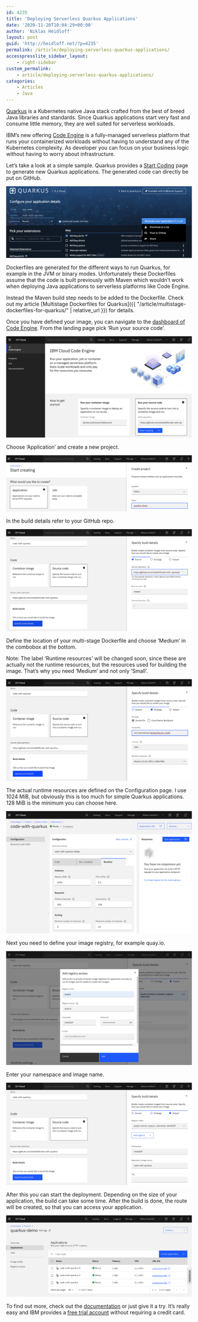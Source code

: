 ```yaml
---
id: 4235
title: 'Deploying Serverless Quarkus Applications'
date: '2020-11-20T10:04:29+00:00'
author: 'Niklas Heidloff'
layout: post
guid: 'http://heidloff.net/?p=4235'
permalink: /article/deploying-serverless-quarkus-applications/
accesspresslite_sidebar_layout:
    - right-sidebar
custom_permalink:
    - article/deploying-serverless-quarkus-applications/
categories:
    - Articles
    - Java
---
```


[Quarkus](https://quarkus.io/) is a Kubernetes native Java stack crafted from the best of breed Java libraries and standards. Since Quarkus applications start very fast and consume little memory, they are well suited for serverless workloads.

IBM’s new offering [Code Engine](https://www.ibm.com/cloud/blog/announcements/ibm-cloud-code-engine) is a fully-managed serverless platform that runs your containerized workloads without having to understand any of the Kubernetes complexity. As developer you can focus on your business logic without having to worry about infrastructure.

Let’s take a look at a simple sample. Quarkus provides a [Start Coding](https://code.quarkus.io/) page to generate new Quarkus applications. The generated code can directly be put on GitHub.

![image](/assets/img/2020/11/code-engine-quarkus-1.png)

Dockerfiles are generated for the different ways to run Quarkus, for example in the JVM or binary modes. Unfortunately these Dockerfiles assume that the code is built previously with Maven which wouldn’t work when deploying Java applications to serverless platforms like Code Engine.

Instead the Maven build step needs to be added to the Dockerfile. Check out my article [Multistage Dockerfiles for Quarkus]({{ "/article/multistage-dockerfiles-for-quarkus/" | relative_url }}) for details.

Once you have defined your image, you can navigate to the [dashboard of Code Engine](https://cloud.ibm.com/codeengine/overview). From the landing page pick ‘Run your source code’.

![image](/assets/img/2020/11/code-engine-quarkus-2.png)

Choose ‘Application’ and create a new project.

![image](/assets/img/2020/11/code-engine-quarkus-3.png)

In the build details refer to your GitHub repo.

![image](/assets/img/2020/11/code-engine-quarkus-4.png)

Define the location of your multi-stage Dockerfile and choose ‘Medium’ in the combobox at the bottom.

Note: The label ‘Runtime resources’ will be changed soon, since these are actually not the runtime resources, but the resources used for building the image. That’s why you need ‘Medium’ and not only ‘Small’.

![image](/assets/img/2020/11/code-engine-quarkus-5.png)

The actual runtime resources are defined on the Configuration page. I use 1024 MiB, but obviously this is too much for simple Quarkus applications. 128 MiB is the minimum you can choose here.

![image](/assets/img/2020/11/code-engine-quarkus-6.png)

Next you need to define your image registry, for example quay.io.

![image](/assets/img/2020/11/code-engine-quarkus-7.png)

Enter your namespace and image name.

![image](/assets/img/2020/11/code-engine-quarkus-8.png)

After this you can start the deployment. Depending on the size of your application, the build can take some time. After the build is done, the route will be created, so that you can access your application.

![image](/assets/img/2020/11/code-engine-quarkus-9.png)

To find out more, check out the [documentation](https://cloud.ibm.com/docs/codeengine?topic=codeengine-getting-started) or just give it a try. It’s really easy and IBM provides a [free trial account](https://cloud.ibm.com/registration) without requiring a credit card.